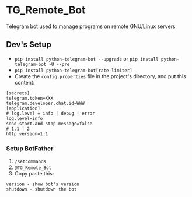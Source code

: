 # TG_Remote_Bot

Telegram bot used to manage programs on remote GNU/Linux servers

## Dev's Setup

+ ```pip install python-telegram-bot --upgrade``` or ```pip install python-telegram-bot -U --pre```
+ ```pip install python-telegram-bot[rate-limiter]```
+ Create the ```config.properties``` file in the project's directory, and put this content:

```
[secrets]
telegram.token=XXX
telegram.developer.chat.id=WWW
[application]
# log.level = info | debug | error
log.level=info
send.start.and.stop.message=false
# 1.1 | 2
http.version=1.1
```

### Setup BotFather

1. ```/setcommands```
2. ```@TG_Remote_Bot```
3. Copy paste this:

```
version - show bot's version
shutdown - shutdown the bot
```

